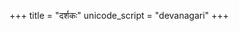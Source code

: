 +++
title = "दर्शकः"
unicode_script = "devanagari"
+++

<div class="js_include" url="https://raw.githubusercontent.com/subhAShita/db_toml_md__sa__padya/master/main/s/h/r/I/k/shrIkamTha.md"  newLevelForH1="2" includeTitle="true" metadataDetailName> </div>  

